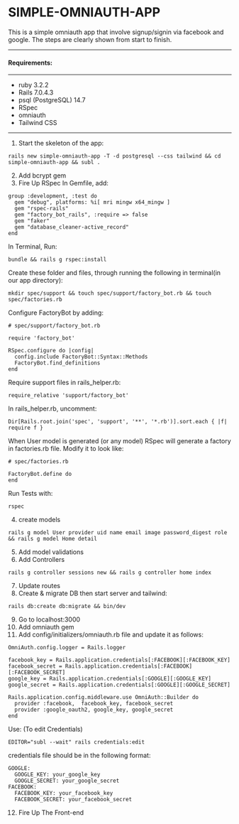 # SIMPLE-OMNIAUTH-APP
This is a simple omniauth app that involve signup/signin via facebook and google. The steps are clearly shown from start to finish.

____
#### Requirements:
____
* ruby 3.2.2
* Rails 7.0.4.3
* psql (PostgreSQL) 14.7
* RSpec
* omniauth
* Tailwind CSS
____
1. Start the skeleton of the app: 
```
rails new simple-omniauth-app -T -d postgresql --css tailwind && cd simple-omniauth-app && subl .
```
2. Add bcrypt gem
3. Fire Up RSpec
In Gemfile, add:
```
group :development, :test do
  gem "debug", platforms: %i[ mri mingw x64_mingw ]
  gem "rspec-rails"
  gem "factory_bot_rails", :require => false
  gem "faker"
  gem "database_cleaner-active_record"
end
```
In Terminal, Run:
```
bundle && rails g rspec:install
```

Create these folder and files, through running the following in terminal(in our app directory):
```
mkdir spec/support && touch spec/support/factory_bot.rb && touch spec/factories.rb
```
Configure FactoryBot by adding:
```
# spec/support/factory_bot.rb

require 'factory_bot'

RSpec.configure do |config|
  config.include FactoryBot::Syntax::Methods
  FactoryBot.find_definitions
end
```
Require support files in rails_helper.rb:
```
require_relative 'support/factory_bot'
```
In rails_helper.rb, uncomment:
```
Dir[Rails.root.join('spec', 'support', '**', '*.rb')].sort.each { |f| require f }
```
When User model is generated (or any model) RSpec will generate a factory in factories.rb file. Modify it to look like:
```
# spec/factories.rb

FactoryBot.define do
end
```
Run Tests with:
```
rspec
```
4. create models
```
rails g model User provider uid name email image password_digest role && rails g model Home detail
```
5. Add model validations
6. Add Controllers
```
rails g controller sessions new && rails g controller home index
```
7. Update routes
8. Create & migrate DB then start server and tailwind:
```
rails db:create db:migrate && bin/dev
```
9. Go to localhost:3000
10. Add omniauth gem
11. Add config/initializers/omniauth.rb file and update it as follows:
```
OmniAuth.config.logger = Rails.logger

facebook_key = Rails.application.credentials[:FACEBOOK][:FACEBOOK_KEY]
facebook_secret = Rails.application.credentials[:FACEBOOK][:FACEBOOK_SECRET]
google_key = Rails.application.credentials[:GOOGLE][:GOOGLE_KEY]
google_secret = Rails.application.credentials[:GOOGLE][:GOOGLE_SECRET]

Rails.application.config.middleware.use OmniAuth::Builder do
  provider :facebook,  facebook_key, facebook_secret
  provider :google_oauth2, google_key, google_secret
end
```
Use: (To edit Credentials)
```
EDITOR="subl --wait" rails credentials:edit
```
credentials file should be in the following format:
```
GOOGLE:
  GOOGLE_KEY: your_google_key
  GOOGLE_SECRET: your_google_secret
FACEBOOK:
  FACEBOOK_KEY: your_facebook_key
  FACEBOOK_SECRET: your_facebook_secret
```
12. Fire Up The Front-end